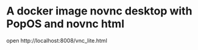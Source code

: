# A docker image novnc desktop with PopOS and novnc html

open http://localhost:8008/vnc_lite.html</code>
